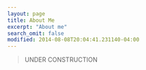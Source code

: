 ```yaml
---
layout: page
title: About Me
excerpt: "About me"
search_omit: false
modified: 2014-08-08T20:04:41.231140-04:00
---
```


> UNDER CONSTRUCTION




